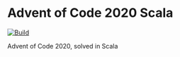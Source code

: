 # Advent of Code 2020 Scala

[![Build](https://github.com/jamesfilder/advent-of-code-2020/workflows/build/badge.svg?branch=master)](https://github.com/jamesfilder/advent-of-code-2020/actions?query=branch%3Amaster+workflow%3Abuild)

Advent of Code 2020, solved in Scala
